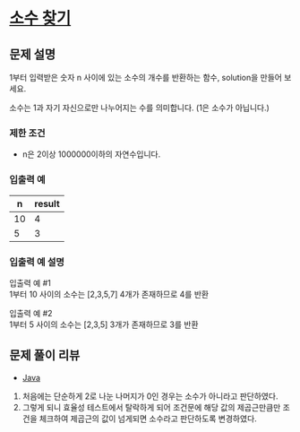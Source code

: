 # [소수 찾기](https://programmers.co.kr/learn/courses/30/lessons/12921)

## 문제 설명
1부터 입력받은 숫자 n 사이에 있는 소수의 개수를 반환하는 함수, solution을 만들어 보세요.

소수는 1과 자기 자신으로만 나누어지는 수를 의미합니다.
(1은 소수가 아닙니다.)

### 제한 조건
- n은 2이상 1000000이하의 자연수입니다.

### 입출력 예
|n|result|
|---|---|
|10|4|
|5|3|

### 입출력 예 설명
입출력 예 #1  
1부터 10 사이의 소수는 [2,3,5,7] 4개가 존재하므로 4를 반환

입출력 예 #2  
1부터 5 사이의 소수는 [2,3,5] 3개가 존재하므로 3를 반환

## 문제 풀이 리뷰
- [Java](./solution.java)
1. 처음에는 단순하게 2로 나눈 나머지가 0인 경우는 소수가 아니라고 판단하였다.
2. 그렇게 되니 효율성 테스트에서 탈락하게 되어 조건문에 해당 값의 제곱근만큼만 
조건을 체크하여 제곱근의 값이 넘게되면 소수라고 판단하도록 변경하였다.